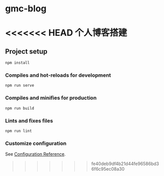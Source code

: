 # gmc-blog
<<<<<<< HEAD
个人博客搭建
=======

## Project setup
```
npm install
```

### Compiles and hot-reloads for development
```
npm run serve
```

### Compiles and minifies for production
```
npm run build
```

### Lints and fixes files
```
npm run lint
```

### Customize configuration
See [Configuration Reference](https://cli.vuejs.org/config/).
>>>>>>> fe40deb9df4b21d44fe96586bd36f6c95ec08a30
